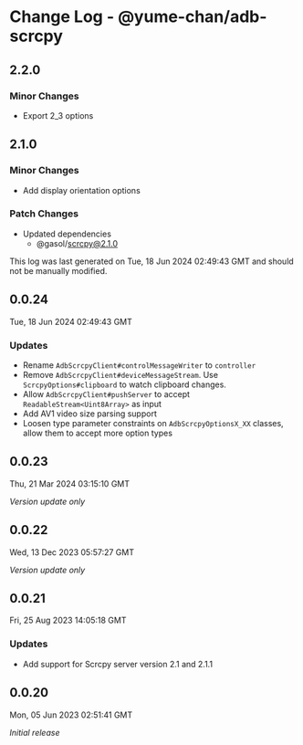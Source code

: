# Change Log - @yume-chan/adb-scrcpy

## 2.2.0

### Minor Changes

-   Export 2_3 options

## 2.1.0

### Minor Changes

-   Add display orientation options

### Patch Changes

-   Updated dependencies
    -   @gasol/scrcpy@2.1.0

This log was last generated on Tue, 18 Jun 2024 02:49:43 GMT and should not be manually modified.

## 0.0.24

Tue, 18 Jun 2024 02:49:43 GMT

### Updates

-   Rename `AdbScrcpyClient#controlMessageWriter` to `controller`
-   Remove `AdbScrcpyClient#deviceMessageStream`. Use `ScrcpyOptions#clipboard` to watch clipboard changes.
-   Allow `AdbScrcpyClient#pushServer` to accept `ReadableStream<Uint8Array>` as input
-   Add AV1 video size parsing support
-   Loosen type parameter constraints on `AdbScrcpyOptionsX_XX` classes, allow them to accept more option types

## 0.0.23

Thu, 21 Mar 2024 03:15:10 GMT

_Version update only_

## 0.0.22

Wed, 13 Dec 2023 05:57:27 GMT

_Version update only_

## 0.0.21

Fri, 25 Aug 2023 14:05:18 GMT

### Updates

-   Add support for Scrcpy server version 2.1 and 2.1.1

## 0.0.20

Mon, 05 Jun 2023 02:51:41 GMT

_Initial release_
